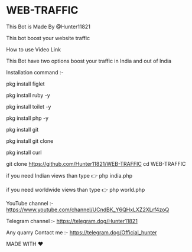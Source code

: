 # WEB-TRAFFIC

This Bot is Made By @Hunter11821

This bot boost your website traffic

How to use Video Link

This Bot have two options boost your traffic in India and out of India

Installation command :- 

pkg install figlet

pkg install ruby -y

pkg install toilet -y

pkg install php -y

pkg install git

pkg install git clone

pkg install curl


git clone https://github.com/Hunter11821/WEB-TRAFFIC
cd WEB-TRAFFIC

if you need Indian views than type 👉
php india.php

if you need worldwide views than type 👉
php world.php



YouTube channel :- https://www.youtube.com/channel/UCndBK_Y6QHxLXZ2XLrf4zoQ

Telegram channel :- https://telegram.dog/Hunter11821

Any quarry Contact me :- https://telegram.dog/Official_hunter


MADE WITH ❤
